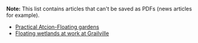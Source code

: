 **Note:** This list contains articles that can't be saved as PDFs (news articles for example).

* [Practical Atcion-Floating gardens](https://web.archive.org/web/20170710190427/https://practicalaction.org/floating-gardens)
* [Floating wetlands at work at Grailville](https://web.archive.org/web/20180312215449/https://www.cincinnati.com/story/news/local/loveland/2015/08/14/sayre-stejbach-floating-wetland-grailville/31733049/?from=new-cookie)